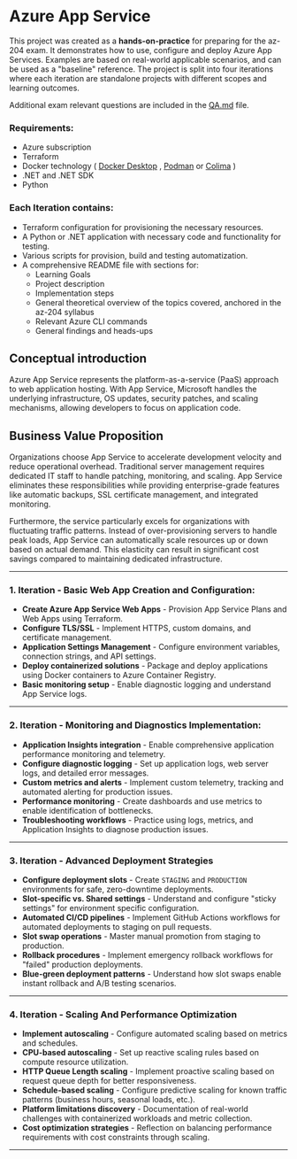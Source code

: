 # Azure App Service

This project was created as a **hands-on-practice** for preparing for the az-204 exam. It demonstrates how to use,
configure and deploy Azure
App Services. Examples are based on real-world applicable scenarios, and can be used as a "baseline" reference.
The project is split into four iterations where each iteration are standalone projects with different scopes and
learning outcomes.

Additional exam relevant questions are included in
the [QA.md](https://github.com/gruvedrift/azure-app-services/blob/main/Extra-Resources/QA.md) file.

### Requirements:

- Azure subscription
- Terraform
- Docker technology ( [Docker Desktop](https://www.docker.com/products/docker-desktop) ,
  [Podman](https://www.docker.com/products/docker-desktop) or [Colima](https://github.com/abiosoft/colima) )
- .NET and .NET SDK
- Python

### Each Iteration contains:

* Terraform configuration for provisioning the necessary resources.
* A Python or .NET application with necessary code and functionality for testing.
* Various scripts for provision, build and testing automatization.
* A comprehensive README file with sections for:
    * Learning Goals
    * Project description
    * Implementation steps
    * General theoretical overview of the topics covered, anchored in the az-204 syllabus
    * Relevant Azure CLI commands
    * General findings and heads-ups

## Conceptual introduction

Azure App Service represents the platform-as-a-service (PaaS) approach to web application hosting.
With App Service, Microsoft handles the underlying infrastructure, OS updates, security patches, and scaling mechanisms,
allowing developers to focus on application code.

## Business Value Proposition

Organizations choose App Service to accelerate development velocity and reduce operational overhead. Traditional server
management requires dedicated IT staff to
handle patching, monitoring, and scaling. App Service eliminates these responsibilities while providing enterprise-grade
features like automatic backups, SSL
certificate management, and integrated monitoring.

Furthermore, the service particularly excels for organizations with fluctuating traffic patterns. Instead of
over-provisioning servers to handle peak loads, App Service can
automatically scale resources up or down based on actual demand. This elasticity can result in significant cost savings
compared to maintaining dedicated infrastructure.

---

### 1. Iteration - Basic Web App Creation and Configuration:

* **Create Azure App Service Web Apps** - Provision App Service Plans and Web Apps using Terraform.
* **Configure TLS/SSL** - Implement HTTPS, custom domains, and certificate management.
* **Application Settings Management** - Configure environment variables, connection strings, and API settings.
* **Deploy containerized solutions** - Package and deploy applications using Docker containers to Azure Container Registry.
* **Basic monitoring setup** - Enable diagnostic logging and understand App Service logs.

---

### 2. Iteration - Monitoring and Diagnostics Implementation:

* **Application Insights integration** - Enable comprehensive application performance monitoring and telemetry.
* **Configure diagnostic logging** - Set up application logs, web server logs, and detailed error messages.
* **Custom metrics and alerts** - Implement custom telemetry, tracking and automated alerting for production issues.
* **Performance monitoring** - Create dashboards and use metrics to enable identification of bottlenecks.
* **Troubleshooting workflows** - Practice using logs, metrics, and Application Insights to diagnose production issues.

---

### 3. Iteration - Advanced Deployment Strategies

* **Configure deployment slots** - Create `STAGING` and `PRODUCTION` environments for safe, zero-downtime deployments.
* **Slot-specific vs. Shared settings** - Understand and configure "sticky settings" for environment specific configuration.
* **Automated CI/CD pipelines** - Implement GitHub Actions workflows for automated deployments to staging on pull requests.
* **Slot swap operations** - Master manual promotion from staging to production.
* **Rollback procedures** - Implement emergency rollback workflows for "failed" production deployments.
* **Blue-green deployment patterns** - Understand how slot swaps enable instant rollback and A/B testing scenarios.

---

### 4. Iteration - Scaling And Performance Optimization

* **Implement autoscaling** - Configure automated scaling based on metrics and schedules.
* **CPU-based autoscaling** - Set up reactive scaling rules based on compute resource utilization.
* **HTTP Queue Length scaling** - Implement proactive scaling based on request queue depth for better responsiveness.
* **Schedule-based scaling** - Configure predictive scaling for known traffic patterns (business hours, seasonal loads, etc.).
* **Platform limitations discovery** - Documentation of real-world challenges with containerized workloads and metric collection.
* **Cost optimization strategies** - Reflection on balancing performance requirements with cost constraints through scaling.

---